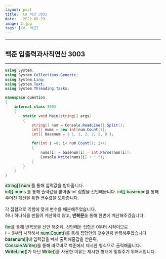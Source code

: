 ```yaml
---
layout: post
title:  C# 백준 3003
date:   2022-08-29
image: C.jpg
tags: [C#, 백준]
---
```


---
## 백준 입출력과사칙연산 3003
---


```c#
using System;
using System.Collections.Generic;
using System.Linq;
using System.Text;
using System.Threading.Tasks;

namespace question
{
    internal class 3003
    {
        static void Main(string[] args)
        {
            string[] num = Console.ReadLine().Split();
            int[] nums = new int[num.Count()];
            int[] basenum = { 1, 1, 2, 2, 2, 8 };

            for(int i =0; i< num.Count(); i++)
            {
                nums[i] = basenum[i] - int.Parse(num[i]);
                Console.Write(nums[i] + " ");
            }
        }
    }
}
```

<mark style='background-color: #dcffe4'> string[] num </mark> 를 통해 입력값을 받아줍니다.  
<mark style='background-color: #dcffe4'> int[] nums</mark> 를 통해 출력값을 받아줄 int 집합을 선언해둡니다.
<mark style='background-color: #dcffe4'> int[] basenum</mark>를 통해 주어진 계산을 위한 변수값을 모아줍니다.
<br><br>
각 집합으로 역할에 맞게 변수를 배분해주었습니다.  
하나 하나식을 만들어 계산하지 않고, **반복문**을 통해 한번에 계산해주겠습니다.
<br><br>
<mark style='background-color: #dcffe4'> for</mark>를 통해 반복문을 선언 해준뒤, 선언해둔 집합은 0부터 시작이므로<br> 
i = 0부터 시작해서 <mark style='background-color: #dcffe4'>num.Count()</mark>를 통해 집합안의 갯수만큼 반복해주겠습니다  
<mark style='background-color: #dcffe4'> basenum[i]</mark>에 입력값을 빼서 출력해줄갑을 받은뒤,  
<mark style='background-color: #dcffe4'> Console.Write()</mark>를 통해 바로바로 백준에서 제시한 형식으로 출력해줍니다.<br>
<mark style='background-color: #dcffe4'> WriteLine()</mark>가 아닌 <mark style='background-color: #dcffe4'>Write()</mark>를 사용한 이유는 제시한 형태에 맞춰주기 위해서입니다.

